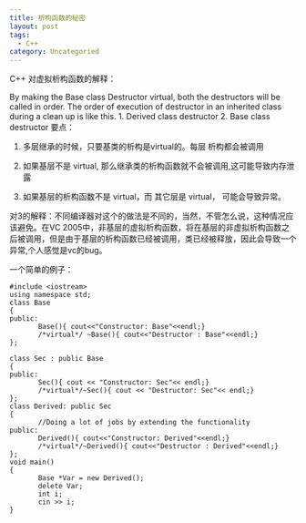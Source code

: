 ```yaml
---
title: 析构函数的秘密
layout: post
tags:
  - C++
category: Uncategoried
---
```

C++ 对虚拟析构函数的解释：

By making the Base class Destructor virtual, both the destructors will be called in order. 
The order of execution of destructor in an inherited class during a clean up is like this. 1. Derived class destructor 2. Base class destructor
要点：

1. 多层继承的时候，只要基类的析构是virtual的。每层 析构都会被调用
2. 如果基层不是 virtual, 那么继承类的析构函数就不会被调用,这可能导致内存泄露

3. 如果基层的析构函数不是 virtual，而 其它层是 virtual， 可能会导致异常。

对3的解释：不同编译器对这个的做法是不同的，当然，不管怎么说，这种情况应该避免。在VC 2005中，非基层的虚拟析构函数，将在基层的非虚拟析构函数之后被调用，但是由于基层的析构函数已经被调用，类已经被释放，因此会导致一个异常,个人感觉是vc的bug。

一个简单的例子：

    #include <iostream>
    using namespace std;
    class Base
    {
    public:
           Base(){ cout<<"Constructor: Base"<<endl;}
           /*virtual*/ ~Base(){ cout<<"Destructor : Base"<<endl;}
    };
     
    class Sec : public Base
    {
    public:
           Sec(){ cout << "Constructor: Sec"<< endl;}
           /*virtual*/~Sec(){ cout << "Destructor: Sec"<< endl;}
    };
    class Derived: public Sec
    {
           //Doing a lot of jobs by extending the functionality
    public:
           Derived(){ cout<<"Constructor: Derived"<<endl;}
           /*virtual*/~Derived(){ cout<<"Destructor : Derived"<<endl;}
    };
    void main()
    {
           Base *Var = new Derived();
           delete Var;
           int i;
           cin >> i;
    }